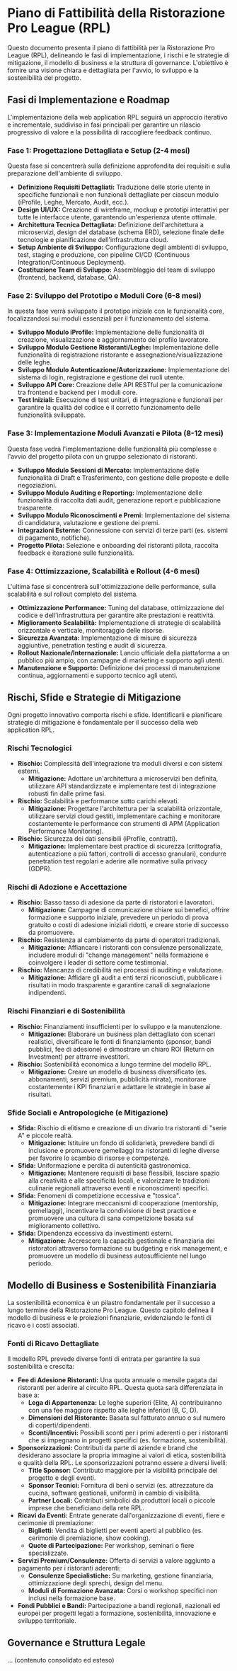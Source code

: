 # Piano di Fattibilità della Ristorazione Pro League (RPL)

Questo documento presenta il piano di fattibilità per la Ristorazione Pro League (RPL), delineando le fasi di implementazione, i rischi e le strategie di mitigazione, il modello di business e la struttura di governance. L'obiettivo è fornire una visione chiara e dettagliata per l'avvio, lo sviluppo e la sostenibilità del progetto.

## Fasi di Implementazione e Roadmap

L'implementazione della web application RPL seguirà un approccio iterativo e incrementale, suddiviso in fasi principali per garantire un rilascio progressivo di valore e la possibilità di raccogliere feedback continuo.

### Fase 1: Progettazione Dettagliata e Setup (2-4 mesi)

Questa fase si concentrerà sulla definizione approfondita dei requisiti e sulla preparazione dell'ambiente di sviluppo.

*   **Definizione Requisiti Dettagliati:** Traduzione delle storie utente in specifiche funzionali e non funzionali dettagliate per ciascun modulo (iProfile, Leghe, Mercato, Audit, ecc.).
*   **Design UI/UX:** Creazione di wireframe, mockup e prototipi interattivi per tutte le interfacce utente, garantendo un'esperienza utente ottimale.
*   **Architettura Tecnica Dettagliata:** Definizione dell'architettura a microservizi, design del database (schema ERD), selezione finale delle tecnologie e pianificazione dell'infrastruttura cloud.
*   **Setup Ambiente di Sviluppo:** Configurazione degli ambienti di sviluppo, test, staging e produzione, con pipeline CI/CD (Continuous Integration/Continuous Deployment).
*   **Costituzione Team di Sviluppo:** Assemblaggio del team di sviluppo (frontend, backend, database, QA).

### Fase 2: Sviluppo del Prototipo e Moduli Core (6-8 mesi)

In questa fase verrà sviluppato il prototipo iniziale con le funzionalità core, focalizzandosi sui moduli essenziali per il funzionamento del sistema.

*   **Sviluppo Modulo iProfile:** Implementazione delle funzionalità di creazione, visualizzazione e aggiornamento del profilo lavoratore.
*   **Sviluppo Modulo Gestione Ristoranti/Leghe:** Implementazione delle funzionalità di registrazione ristorante e assegnazione/visualizzazione delle leghe.
*   **Sviluppo Modulo Autenticazione/Autorizzazione:** Implementazione del sistema di login, registrazione e gestione dei ruoli utente.
*   **Sviluppo API Core:** Creazione delle API RESTful per la comunicazione tra frontend e backend per i moduli core.
*   **Test Iniziali:** Esecuzione di test unitari, di integrazione e funzionali per garantire la qualità del codice e il corretto funzionamento delle funzionalità sviluppate.

### Fase 3: Implementazione Moduli Avanzati e Pilota (8-12 mesi)

Questa fase vedrà l'implementazione delle funzionalità più complesse e l'avvio del progetto pilota con un gruppo selezionato di ristoranti.

*   **Sviluppo Modulo Sessioni di Mercato:** Implementazione delle funzionalità di Draft e Trasferimento, con gestione delle proposte e delle negoziazioni.
*   **Sviluppo Modulo Auditing e Reporting:** Implementazione delle funzionalità di raccolta dati audit, generazione report e pubblicazione trasparente.
*   **Sviluppo Modulo Riconoscimenti e Premi:** Implementazione del sistema di candidatura, valutazione e gestione dei premi.
*   **Integrazioni Esterne:** Connessione con servizi di terze parti (es. sistemi di pagamento, notifiche).
*   **Progetto Pilota:** Selezione e onboarding dei ristoranti pilota, raccolta feedback e iterazione sulle funzionalità.

### Fase 4: Ottimizzazione, Scalabilità e Rollout (4-6 mesi)

L'ultima fase si concentrerà sull'ottimizzazione delle performance, sulla scalabilità e sul rollout completo del sistema.

*   **Ottimizzazione Performance:** Tuning del database, ottimizzazione del codice e dell'infrastruttura per garantire alte prestazioni e reattività.
*   **Miglioramento Scalabilità:** Implementazione di strategie di scalabilità orizzontale e verticale, monitoraggio delle risorse.
*   **Sicurezza Avanzata:** Implementazione di misure di sicurezza aggiuntive, penetration testing e audit di sicurezza.
*   **Rollout Nazionale/Internazionale:** Lancio ufficiale della piattaforma a un pubblico più ampio, con campagne di marketing e supporto agli utenti.
*   **Manutenzione e Supporto:** Definizione dei processi di manutenzione continua, aggiornamenti e supporto tecnico agli utenti.

## Rischi, Sfide e Strategie di Mitigazione

Ogni progetto innovativo comporta rischi e sfide. Identificarli e pianificare strategie di mitigazione è fondamentale per il successo della web application RPL.

### Rischi Tecnologici

*   **Rischio:** Complessità dell'integrazione tra moduli diversi e con sistemi esterni.
    *   **Mitigazione:** Adottare un'architettura a microservizi ben definita, utilizzare API standardizzate e implementare test di integrazione robusti fin dalle prime fasi.
*   **Rischio:** Scalabilità e performance sotto carichi elevati.
    *   **Mitigazione:** Progettare l'architettura per la scalabilità orizzontale, utilizzare servizi cloud gestiti, implementare caching e monitorare costantemente le performance con strumenti di APM (Application Performance Monitoring).
*   **Rischio:** Sicurezza dei dati sensibili (iProfile, contratti).
    *   **Mitigazione:** Implementare best practice di sicurezza (crittografia, autenticazione a più fattori, controlli di accesso granulari), condurre penetration test regolari e aderire alle normative sulla privacy (GDPR).

### Rischi di Adozione e Accettazione

*   **Rischio:** Basso tasso di adesione da parte di ristoratori e lavoratori.
    *   **Mitigazione:** Campagne di comunicazione chiare sui benefici, offrire formazione e supporto iniziale, prevedere un periodo di prova gratuito o costi di adesione iniziali ridotti, e creare storie di successo da promuovere.
*   **Rischio:** Resistenza al cambiamento da parte di operatori tradizionali.
    *   **Mitigazione:** Affiancare i ristoranti con consulenze personalizzate, includere moduli di "change management" nella formazione e coinvolgere i leader di settore come testimonial.
*   **Rischio:** Mancanza di credibilità nei processi di auditing e valutazione.
    *   **Mitigazione:** Affidare gli audit a enti terzi riconosciuti, pubblicare i risultati in modo trasparente e garantire canali di segnalazione indipendenti.

### Rischi Finanziari e di Sostenibilità

*   **Rischio:** Finanziamenti insufficienti per lo sviluppo e la manutenzione.
    *   **Mitigazione:** Elaborare un business plan dettagliato con scenari realistici, diversificare le fonti di finanziamento (sponsor, bandi pubblici, fee di adesione) e dimostrare un chiaro ROI (Return on Investment) per attrarre investitori.
*   **Rischio:** Sostenibilità economica a lungo termine del modello RPL.
    *   **Mitigazione:** Creare un modello di business diversificato (es. abbonamenti, servizi premium, pubblicità mirata), monitorare costantemente i KPI finanziari e adattare le strategie in base ai risultati.

### Sfide Sociali e Antropologiche (e Mitigazione)

*   **Sfida:** Rischio di elitismo e creazione di un divario tra ristoranti di "serie A" e piccole realtà.
    *   **Mitigazione:** Istituire un fondo di solidarietà, prevedere bandi di inclusione e promuovere gemellaggi tra ristoranti di leghe diverse per favorire lo scambio di risorse e competenze.
*   **Sfida:** Uniformazione e perdita di autenticità gastronomica.
    *   **Mitigazione:** Mantenere requisiti di base flessibili, lasciare spazio alla creatività e alle specificità locali, e valorizzare le tradizioni culinarie regionali attraverso eventi e riconoscimenti specifici.
*   **Sfida:** Fenomeni di competizione eccessiva e "tossica".
    *   **Mitigazione:** Integrare meccanismi di cooperazione (mentorship, gemellaggi), incentivare la condivisione di best practice e promuovere una cultura di sana competizione basata sul miglioramento collettivo.
*   **Sfida:** Dipendenza eccessiva da investimenti esterni.
    *   **Mitigazione:** Accrescere la capacità gestionale e finanziaria dei ristoratori attraverso formazione su budgeting e risk management, e promuovere un modello di business autosufficiente nel lungo periodo.

## Modello di Business e Sostenibilità Finanziaria

La sostenibilità economica è un pilastro fondamentale per il successo a lungo termine della Ristorazione Pro League. Questo capitolo delinea il modello di business e le proiezioni finanziarie, evidenziando le fonti di ricavo e i costi associati.

### Fonti di Ricavo Dettagliate

Il modello RPL prevede diverse fonti di entrata per garantire la sua sostenibilità e crescita:

*   **Fee di Adesione Ristoranti:** Una quota annuale o mensile pagata dai ristoranti per aderire al circuito RPL. Questa quota sarà differenziata in base a:
    *   **Lega di Appartenenza:** Le leghe superiori (Elite, A) contribuiranno con una fee maggiore rispetto alle leghe inferiori (B, C, D).
    *   **Dimensioni del Ristorante:** Basata sul fatturato annuo o sul numero di coperti/dipendenti.
    *   **Sconti/Incentivi:** Possibili sconti per i primi aderenti o per i ristoranti che si impegnano in progetti specifici (es. formazione, sostenibilità).
*   **Sponsorizzazioni:** Contributi da parte di aziende e brand che desiderano associare la propria immagine ai valori di etica, sostenibilità e qualità della RPL. Le sponsorizzazioni potranno essere a diversi livelli:
    *   **Title Sponsor:** Contributo maggiore per la visibilità principale del progetto e degli eventi.
    *   **Sponsor Tecnici:** Fornitura di beni o servizi (es. attrezzature da cucina, software gestionali, uniformi) in cambio di visibilità.
    *   **Partner Locali:** Contributi simbolici da produttori locali o piccole imprese che beneficiano della rete RPL.
*   **Ricavi da Eventi:** Entrate generate dall'organizzazione di eventi, fiere e cerimonie di premiazione:
    *   **Biglietti:** Vendita di biglietti per eventi aperti al pubblico (es. cerimonie di premiazione, show cooking).
    *   **Quote di Partecipazione:** Per workshop, seminari o fiere specializzate.
*   **Servizi Premium/Consulenze:** Offerta di servizi a valore aggiunto a pagamento per i ristoranti aderenti:
    *   **Consulenze Specialistiche:** Su marketing, gestione finanziaria, ottimizzazione degli sprechi, design del menu.
    *   **Moduli di Formazione Avanzata:** Corsi o workshop specifici non inclusi nella formazione base.
*   **Fondi Pubblici e Bandi:** Partecipazione a bandi regionali, nazionali ed europei per progetti legati a formazione, sostenibilità, innovazione e sviluppo territoriale.

## Governance e Struttura Legale

... (contenuto consolidato ed esteso)
